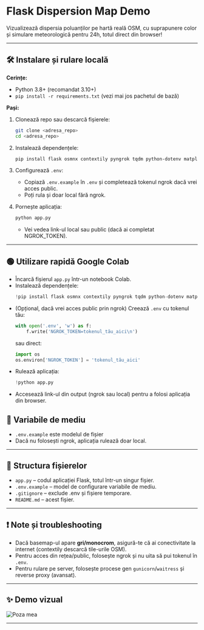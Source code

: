 # Flask Dispersion Map Demo

Vizualizează dispersia poluanților pe hartă reală OSM, cu suprapunere color și simulare meteorologică pentru 24h, totul direct din browser!

---

## 🛠️ Instalare și rulare locală

**Cerințe:**
- Python 3.8+ (recomandat 3.10+)
- `pip install -r requirements.txt` (vezi mai jos pachetul de bază)

**Pași:**

1. Clonează repo sau descarcă fișierele:
    ```sh
    git clone <adresa_repo>
    cd <adresa_repo>
    ```

2. Instalează dependențele:
    ```sh
    pip install flask osmnx contextily pyngrok tqdm python-dotenv matplotlib pandas
    ```

3. Configurează `.env`:
    - Copiază `.env.example` în `.env` și completează tokenul ngrok dacă vrei acces public.
    - Poți rula și doar local fără ngrok.

4. Pornește aplicația:
    ```sh
    python app.py
    ```
    - Vei vedea link-ul local sau public (dacă ai completat NGROK_TOKEN).

---

## 🟢 Utilizare rapidă Google Colab

- Încarcă fișierul `app.py` într-un notebook Colab.
- Instalează dependențele:
    ```python
    !pip install flask osmnx contextily pyngrok tqdm python-dotenv matplotlib pandas
    ```
- (Opțional, dacă vrei acces public prin ngrok) Creează `.env` cu tokenul tău:
    ```python
    with open('.env', 'w') as f:
        f.write('NGROK_TOKEN=tokenul_tău_aici\n')
    ```
    sau direct:
    ```python
    import os
    os.environ['NGROK_TOKEN'] = 'tokenul_tău_aici'
    ```
- Rulează aplicația:
    ```python
    !python app.py
    ```
- Accesează link-ul din output (ngrok sau local) pentru a folosi aplicația din browser.


## 🔑 Variabile de mediu

- `.env.example` este modelul de fișier
- Dacă nu folosești ngrok, aplicația rulează doar local.

---

## 📄 Structura fișierelor

- `app.py` – codul aplicației Flask, totul într-un singur fișier.
- `.env.example` – model de configurare variabile de mediu.
- `.gitignore` – exclude .env și fișiere temporare.
- `README.md` – acest fișier.

---

## ❗ Note și troubleshooting

- Dacă basemap-ul apare **gri/monocrom**, asigură-te că ai conectivitate la internet (contextily descarcă tile-urile OSM).
- Pentru acces din rețea/public, folosește ngrok și nu uita să pui tokenul în `.env`.
- Pentru rulare pe server, folosește procese gen `gunicorn`/`waitress` și reverse proxy (avansat).

---

## ✨ Demo vizual

![Poza mea](https://drive.google.com/uc?export=view&id=14KNkkpfzyX6dGSO_J9BawYZldjVsAeTm)

---

